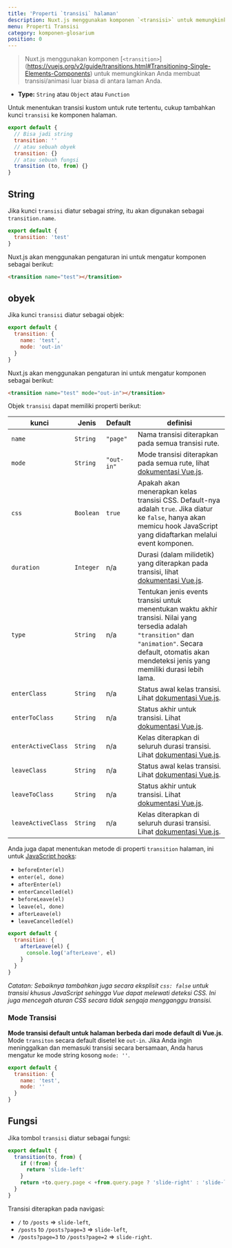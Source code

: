 ```yaml
---
title: 'Properti `transisi` halaman'
description: Nuxt.js menggunakan komponen `<transisi>` untuk memungkinkan Anda membuat dan menerapkan transisi / animasi yang menakjubkan saat Anda menavigasi di antara halaman Anda.
menu: Properti Transisi
category: komponen-glosarium
position: 0
---
```


> Nuxt.js menggunakan komponen [`<transition>`] (https://vuejs.org/v2/guide/transitions.html#Transitioning-Single-Elements-Components) untuk memungkinkan Anda membuat transisi/animasi luar biasa di antara laman Anda.

- **Type:** `String` atau `Object` atau `Function`

Untuk menentukan transisi kustom untuk rute tertentu, cukup tambahkan kunci `transisi` ke komponen halaman.

```js
export default {
  // Bisa jadi string
  transition: ''
  // atau sebuah obyek
  transition: {}
  // atau sebuah fungsi
  transition (to, from) {}
}
```

## String

Jika kunci `transisi` diatur sebagai _string_, itu akan digunakan sebagai `transition.name`.

```js
export default {
  transition: 'test'
}
```

Nuxt.js akan menggunakan pengaturan ini untuk mengatur komponen sebagai berikut:

```html
<transition name="test"></transition>
```

## obyek

Jika kunci `transisi` diatur sebagai objek:

```js
export default {
  transition: {
    name: 'test',
    mode: 'out-in'
  }
}
```

Nuxt.js akan menggunakan pengaturan ini untuk mengatur komponen sebagai berikut:

```html
<transition name="test" mode="out-in"></transition>
```

Objek `transisi` dapat memiliki properti berikut:

| kunci              | Jenis     | Default    | definisi                                                                                                                                                                                                           |
| ------------------ | --------- | ---------- | ------------------------------------------------------------------------------------------------------------------------------------------------------------------------------------------------------------------ |
| `name`             | `String`  | `"page"`   | Nama transisi diterapkan pada semua transisi rute.                                                                                                                                                                 |
| `mode`             | `String`  | `"out-in"` | Mode transisi diterapkan pada semua rute, lihat [dokumentasi Vue.js](https://vuejs.org/v2/guide/transitions.html#Transition-Modes).                                                                                |
| `css`              | `Boolean` | `true`     | Apakah akan menerapkan kelas transisi CSS. Default-nya adalah `true`. Jika diatur ke `false`, hanya akan memicu hook JavaScript yang didaftarkan melalui event komponen.                                           |
| `duration`         | `Integer` | n/a        | Durasi (dalam milidetik) yang diterapkan pada transisi, lihat [dokumentasi Vue.js](https://vuejs.org/v2/guide/transitions.html#Explicit-Transition-Durations).                                                     |
| `type`             | `String`  | n/a        | Tentukan jenis events transisi untuk menentukan waktu akhir transisi. Nilai yang tersedia adalah `"transition"` dan `"animation"`. Secara default, otomatis akan mendeteksi jenis yang memiliki durasi lebih lama. |
| `enterClass`       | `String`  | n/a        | Status awal kelas transisi. Lihat [dokumentasi Vue.js](https://vuejs.org/v2/guide/transitions.html#Custom-Transition-Classes).                                                                                     |
| `enterToClass`     | `String`  | n/a        | Status akhir untuk transisi. Lihat [dokumentasi Vue.js](https://vuejs.org/v2/guide/transitions.html#Custom-Transition-Classes).                                                                                    |
| `enterActiveClass` | `String`  | n/a        | Kelas diterapkan di seluruh durasi transisi. Lihat [dokumentasi Vue.js](https://vuejs.org/v2/guide/transitions.html#Custom-Transition-Classes).                                                                    |
| `leaveClass`       | `String`  | n/a        | Status awal kelas transisi. Lihat [dokumentasi Vue.js](https://vuejs.org/v2/guide/transitions.html#Custom-Transition-Classes).                                                                                     |
| `leaveToClass`     | `String`  | n/a        | Status akhir untuk transisi. Lihat [dokumentasi Vue.js](https://vuejs.org/v2/guide/transitions.html#Custom-Transition-Classes).                                                                                    |
| `leaveActiveClass` | `String`  | n/a        | Kelas diterapkan di seluruh durasi transisi. Lihat [dokumentasi Vue.js](https://vuejs.org/v2/guide/transitions.html#Custom-Transition-Classes).                                                                    |

Anda juga dapat menentukan metode di properti `transition` halaman, ini untuk [JavaScript hooks](https://vuejs.org/v2/guide/transitions.html#JavaScript-Hooks):

- `beforeEnter(el)`
- `enter(el, done)`
- `afterEnter(el)`
- `enterCancelled(el)`
- `beforeLeave(el)`
- `leave(el, done)`
- `afterLeave(el)`
- `leaveCancelled(el)`

```js
export default {
  transition: {
    afterLeave(el) {
      console.log('afterLeave', el)
    }
  }
}
```

_Catatan: Sebaiknya tambahkan juga secara eksplisit `css: false` untuk transisi khusus JavaScript sehingga Vue dapat melewati deteksi CSS. Ini juga mencegah aturan CSS secara tidak sengaja mengganggu transisi._

### Mode Transisi

**Mode transisi default untuk halaman berbeda dari mode default di Vue.js**. Mode `transiton` secara default disetel ke `out-in`. Jika Anda ingin meninggalkan dan memasuki transisi secara bersamaan, Anda harus mengatur ke mode string kosong `mode: ''`.

```js
export default {
  transition: {
    name: 'test',
    mode: ''
  }
}
```

## Fungsi

Jika tombol `transisi` diatur sebagai fungsi:

```js
export default {
  transition(to, from) {
    if (!from) {
      return 'slide-left'
    }
    return +to.query.page < +from.query.page ? 'slide-right' : 'slide-left'
  }
}
```

Transisi diterapkan pada navigasi:

- `/` to `/posts` => `slide-left`,
- `/posts` to `/posts?page=3` => `slide-left`,
- `/posts?page=3` to `/posts?page=2` => `slide-right`.
